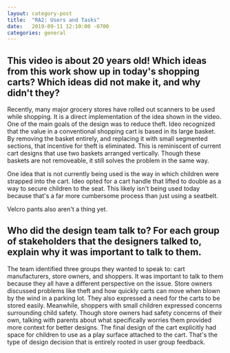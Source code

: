 ```yaml
---
layout: category-post
title:  "RA2: Users and Tasks"
date:   2019-09-11 12:10:00 -0700
categories: general
---
```



## This video is about 20 years old! Which ideas from this work show up in today's shopping carts? Which ideas did not make it, and why didn't they?

Recently, many major grocery stores have rolled out scanners to be used while shopping.  It is a direct implementation of the idea shown in the video.  One of the main goals of the design was to reduce theft.  Ideo recognized that the value in a conventional shopping cart is based in its large basket.  By removing the basket entirely, and replacing it with small segmented sections, that incentive for theft is eliminated.  This is reminiscent of current cart designs that use two baskets arranged vertically.  Though these baskets are not removeable, it still solves the problem in the same way.

One idea that is not currently being used is the way in which children were strapped into the cart.  Ideo opted for a cart handle that lifted to double as a way to secure children to the seat.  This likely isn't being used today because that's a far more cumbersome process than just using a seatbelt.

Velcro pants also aren't a thing yet.

## Who did the design team talk to? For each group of stakeholders that the designers talked to, explain why it was important to talk to them.

The team identified three groups they wanted to speak to: cart manufacturers, store owners, and shoppers.  It was important to talk to them because they all have a different perspective on the issue.  Store owners discussed problems like theft and how quickly carts can move when blown by the wind in a parking lot.  They also expressed a need for the carts to be stored easily.  Meanwhile, shoppers with small children expressed concerns surrounding child safety.  Though store owners had safety concerns of their own, talking with parents about what specifically worries them provided more context for better designs.  The final design of the cart explicitly had space for children to use as a play surface attached to the cart.  That's the type of design decision that is entirely rooted in user group feedback.